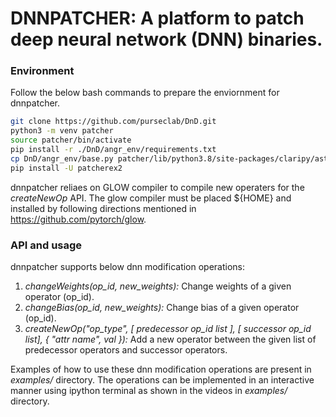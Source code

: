 # DNNPATCHER: A platform to patch deep neural network (DNN) binaries.


### Environment 

Follow the below bash commands to prepare the enviornment for dnnpatcher.

```bash
git clone https://github.com/purseclab/DnD.git
python3 -m venv patcher
source patcher/bin/activate
pip install -r ./DnD/angr_env/requirements.txt
cp DnD/angr_env/base.py patcher/lib/python3.8/site-packages/claripy/ast/base.py
pip install -U patcherex2
```

dnnpatcher reliaes on GLOW compiler to compile new operaters for the
*createNewOp* API. The glow compiler must be placed ${HOME} and installed by
following directions mentioned in https://github.com/pytorch/glow.


### API and usage

dnnpatcher supports below dnn modification operations:

1. *changeWeights(op\_id, new\_weights):* Change weights of a given operator
   (op\_id).
2. *changeBias(op\_id, new\_weights):* Change bias of a given operator (op\_id).
3. *createNewOp("op_type", [ predecessor op_id list ], [ successor op_id list],
   { "attr name", val }):* Add a new operator between the given list of
   predecessor operators and successor operators.

Examples of how to use these dnn modification operations are present in
*examples/* directory. The operations can be implemented in an interactive
manner using ipython terminal as shown in the videos in *examples/* directory. 


